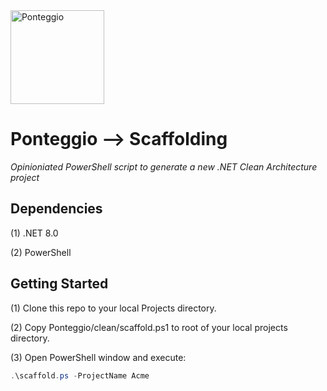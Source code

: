 <a href="https://github.com/jkulba/Ponteggio/">
    <img alt="Ponteggio" src="https://github.com/jkulba/Ponteggio/blob/main/ponteggio.png"
    width="150" height="150">
</a>

# Ponteggio --> Scaffolding

_Opinioniated PowerShell script to generate a new .NET Clean Architecture project_

## Dependencies

(1) .NET 8.0

(2) PowerShell

## Getting Started

(1) Clone this repo to your local Projects directory.

(2) Copy Ponteggio/clean/scaffold.ps1 to root of your local projects directory.

(3) Open PowerShell window and execute:

```PowerShell
.\scaffold.ps -ProjectName Acme
```




